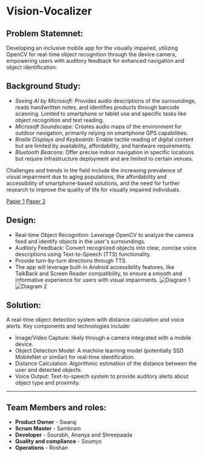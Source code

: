 # Vision-Vocalizer




## Problem Statemnet: 
Developing an inclusive mobile app for the visually impaired, utilizing OpenCV for real-time object recognition through the device camera, empowering users with auditory feedback for enhanced navigation and object identification.

## Background Study: 
- *Seeing AI by Microsoft:* Provides audio descriptions of the surroundings, reads handwritten notes, and identifies products through barcode scanning. Limited to smartphone or tablet use and specific tasks like object recognition and text reading.
- *Microsoft Soundscape:* Creates audio maps of the environment for outdoor navigation, primarily relying on smartphone GPS capabilities.
- *Braille Displays and Keyboards:* Enable tactile reading of digital content but are limited by availability, affordability, and hardware requirements.
- *Bluetooth Beacons:* Offer precise indoor navigation in specific locations but require infrastructure deployment and are limited to certain venues.

Challenges and trends in the field include the increasing prevalence of visual impairment due to aging populations, the affordability and accessibility of smartphone-based solutions, and the need for further research to improve the quality of life for visually impaired individuals.

[Paper 1](https://arxiv.org/pdf/2212.04745v2.pdf)
[Paper 2](https://www.researchgate.net/publication/355102026_Computer_Vision_for_Supporting_Visually_Impaired_People_A_Systematic_Review)

## Design:
- Real-time Object Recognition: Leverage OpenCV to analyze the camera feed and identify objects in the user's surroundings.
- Auditory Feedback: Convert recognized objects into clear, concise voice descriptions using Text-to-Speech (TTS) functionality.
- Provide turn-by-turn directions through TTS.
- The app will leverage built-in Android accessibility features, like TalkBack and Screen Reader compatibility, to ensure a smooth and informative experience for users with visual impairments.
![Diagram 1](https://github.com/swaraj-khan/Vision-Vocalizer/assets/94361805/9b7a46be-a751-4e53-9a43-3c3030f7ded6)
![Diagram 2](https://github.com/swaraj-khan/Vision-Vocalizer/assets/94361805/f0e2deeb-035d-49b2-922f-86955014281b)


## Solution:

A real-time object detection system with distance calculation and voice alerts. Key components and technologies include:
- Image/Video Capture: likely through a camera integrated with a mobile device.
- Object Detection Model:  A machine learning model (potentially SSD MobileNet or similar) for real-time identification.
- Distance Calculation:  Algorithmic estimation of the distance between the user and detected objects.
- Voice Output:  Text-to-speech system to provide auditory alerts about object type and proximity.

---

## Team Members and roles:
- **Product Owner** - Swaraj
- **Scrum Master** - Sambram
- **Developer** - Sourabh, Ananya and Shreepaada
- **Quality and compliance** - Soumyo 
- **Operations** - Roshan

